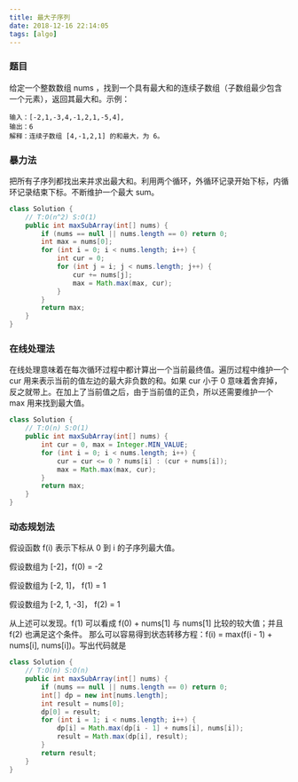 ```yaml
---
title: 最大子序列
date: 2018-12-16 22:14:05
tags: [algo]
---
```


### 题目
给定一个整数数组 nums ，找到一个具有最大和的连续子数组（子数组最少包含一个元素），返回其最大和。示例：

```shell
输入：[-2,1,-3,4,-1,2,1,-5,4],
输出：6
解释：连续子数组 [4,-1,2,1] 的和最大，为 6。
```

### 暴力法
把所有子序列都找出来并求出最大和。利用两个循环，外循环记录开始下标，内循环记录结束下标。不断维护一个最大 sum。
``` Java
class Solution {
    // T:O(n^2) S:O(1)
    public int maxSubArray(int[] nums) {
        if (nums == null || nums.length == 0) return 0;
        int max = nums[0];
        for (int i = 0; i < nums.length; i++) {
            int cur = 0;
            for (int j = i; j < nums.length; j++) {
                cur += nums[j];
                max = Math.max(max, cur);
            }
        }
        return max;
    }
}
```

### 在线处理法
在线处理意味着在每次循环过程中都计算出一个当前最终值。遍历过程中维护一个 cur 用来表示当前的值左边的最大非负数的和。如果 cur 小于 0 意味着舍弃掉，反之就带上。在加上了当前值之后，由于当前值的正负，所以还需要维护一个 max 用来找到最大值。

```Java
class Solution {
    // T:O(n) S:O(1)
    public int maxSubArray(int[] nums) {
        int cur = 0, max = Integer.MIN_VALUE;
        for (int i = 0; i < nums.length; i++) {
            cur = cur <= 0 ? nums[i] : (cur + nums[i]);
            max = Math.max(max, cur);
        }
        return max;
    }
}
```

### 动态规划法
假设函数 f(i) 表示下标从 0 到 i 的子序列最大值。

假设数组为 [-2]，f(0) = -2 

假设数组为 [-2, 1]， f(1) = 1

假设数组为 [-2, 1, -3]， f(2) = 1

从上述可以发现。f(1) 可以看成 f(0) + nums[1] 与 nums[1] 比较的较大值；并且 f(2) 也满足这个条件。 那么可以容易得到状态转移方程：f(i) = max(f(i - 1) + nums[i], nums[i])。写出代码就是
```java
class Solution {
    // T:O(n) S:O(n)
    public int maxSubArray(int[] nums) {
        if (nums == null || nums.length == 0) return 0;
        int[] dp = new int[nums.length];
        int result = nums[0];
        dp[0] = result;
        for (int i = 1; i < nums.length; i++) {
            dp[i] = Math.max(dp[i - 1] + nums[i], nums[i]);
            result = Math.max(dp[i], result);
        }
        return result;
    }
}
```
